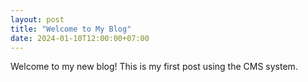 ```yaml
---
layout: post
title: "Welcome to My Blog"
date: 2024-01-10T12:00:00+07:00
---
```


Welcome to my new blog! This is my first post using the CMS system.
